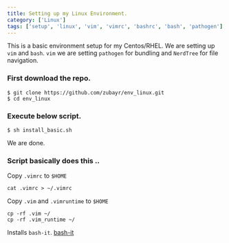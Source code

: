 ```yaml
---
title: Setting up my Linux Environment.
category: ['Linux']
tags: ['setup', 'linux', 'vim', 'vimrc', 'bashrc', 'bash', 'pathogen']
---
```


This is a basic environment setup for my Centos/RHEL. We are setting up `vim` and `bash`. `vim` we are setting `pathogen` for bundling and `NerdTree` for file navigation.

### First download the repo.

    $ git clone https://github.com/zubayr/env_linux.git
    $ cd env_linux
    
### Execute below script.
    
    $ sh install_basic.sh

We are done.    
    
### Script basically does this .. 

Copy `.vimrc` to `$HOME`

    cat .vimrc > ~/.vimrc


Copy `.vim` and `.vimruntime` to `$HOME`
    
    cp -rf .vim ~/
    cp -rf .vim_runtime ~/

Installs `bash-it`. [bash-it](https://github.com/Bash-it/bash-it)

